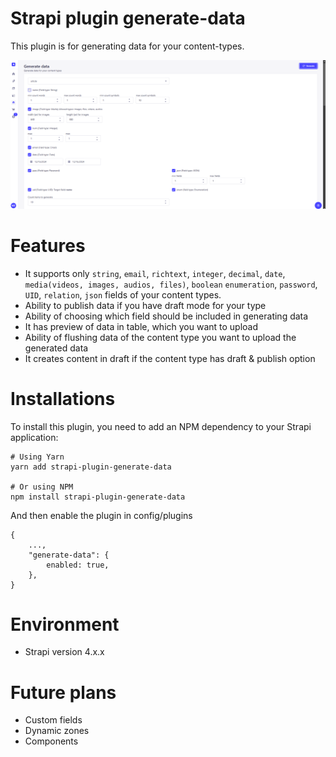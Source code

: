 # Strapi plugin generate-data

This plugin is for generating data for your content-types.

![Preview](./preview.jpg)

# Features

- It supports only `string`, `email`, `richtext`, `integer`, `decimal`, `date`, `media(videos, images, audios, files)`, `boolean` `enumeration`, `password`, `UID`, `relation`, `json` fields of your content types.
- Ability to publish data if you have draft mode for your type
- Ability of choosing which field should be included in generating data
- It has preview of data in table, which you want to upload
- Ability of flushing data of the content type you want to upload the generated data
- It creates content in draft if the content type has draft & publish option

# Installations

To install this plugin, you need to add an NPM dependency to your Strapi application:

```
# Using Yarn
yarn add strapi-plugin-generate-data

# Or using NPM
npm install strapi-plugin-generate-data

```

And then enable the plugin in config/plugins

```
{
    ...,
    "generate-data": {
        enabled: true,
    },
}
```

# Environment

- Strapi version 4.x.x

# Future plans

- Custom fields
- Dynamic zones
- Components

